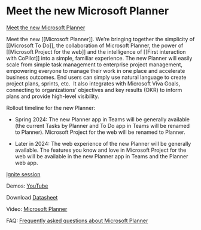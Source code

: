 # Meet the new Microsoft Planner

[Meet the new Microsoft Planner](https://www.linkedin.com/posts/benceorban_meet-the-new-microsoft-planner-were-bringing-activity-7133759934692782080-Ea8_)

Meet the new [[Microsoft Planner]]. We’re bringing together the simplicity of [[Microsoft To Do]], the collaboration of Microsoft Planner, the power of [[Microsoft Project for the web]] and the intelligence of [[First interaction with CoPilot]] into a simple, familiar experience. The new Planner will easily scale from simple task management to enterprise project management, empowering everyone to manage their work in one place and accelerate business outcomes. End users can simply use natural language to create project plans, sprints, etc.  It also integrates with Microsoft Viva Goals, connecting to organizations' objectives and key results (OKR) to inform plans and provide high-level visibility.
  
Rollout timeline for the new Planner:   
  
- Spring 2024: The new Planner app in Teams will be generally available (the current Tasks by Planner and To Do app in Teams will be renamed to Planner). Microsoft Project for the web will be renamed to Planner.   
  
- Later in 2024: The web experience of the new Planner will be generally available. The features you know and love in Microsoft Project for the web will be available in the new Planner app in Teams and the Planner web app.  

[Ignite session](https://lnkd.in/eaJS77JZ)  
  
Demos: [YouTube](https://www.youtube.com/playlist?list=PLXPr7gfUMmKwwYisWgc8hHuJ14Flf80yu)
  
Download [Datasheet](https://lnkd.in/eAgdJrzA)  
  
Video: [Microsoft Planner](https://www.youtube.com/watch?v=8apDnToXVTU)  
  
FAQ: [Frequently asked questions about Microsoft Planner](https://support.microsoft.com/en-us/office/frequently-asked-questions-about-microsoft-planner-d1a2d4e6-a4d7-408c-a48a-31caaa267de5)